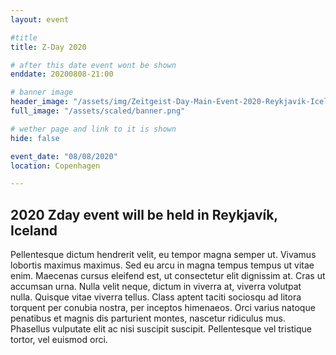 ```yaml
---
layout: event

#title
title: Z-Day 2020

# after this date event wont be shown
enddate: 20200808-21:00

# banner image
header_image: "/assets/img/Zeitgeist-Day-Main-Event-2020-Reykjavík-Iceland.jpg"
full_image: "/assets/scaled/banner.png"

# wether page and link to it is shown
hide: false

event_date: "08/08/2020"
location: Copenhagen

---
```


## 2020 Zday event will be held in Reykjavík, Iceland

<!--more-->

Pellentesque dictum hendrerit velit, eu tempor magna semper ut. Vivamus lobortis maximus maximus. Sed eu arcu in magna tempus tempus ut vitae enim. Maecenas cursus eleifend est, ut consectetur elit dignissim at. Cras ut accumsan urna. Nulla velit neque, dictum in viverra at, viverra volutpat nulla. Quisque vitae viverra tellus. Class aptent taciti sociosqu ad litora torquent per conubia nostra, per inceptos himenaeos. Orci varius natoque penatibus et magnis dis parturient montes, nascetur ridiculus mus. Phasellus vulputate elit ac nisi suscipit suscipit. Pellentesque vel tristique tortor, vel euismod orci.
